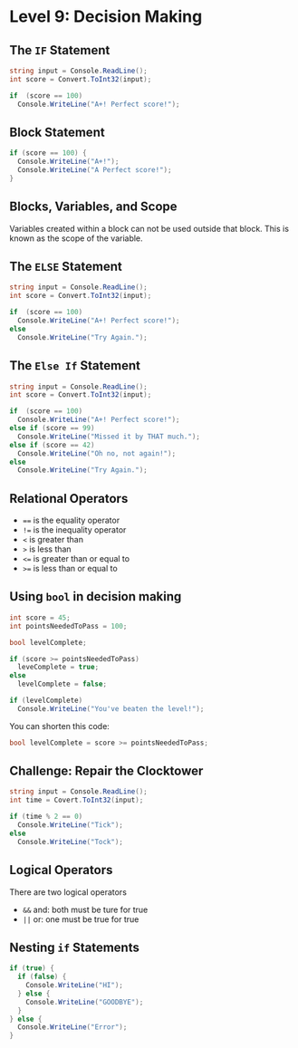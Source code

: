 # Level 9: Decision Making
## The `IF` Statement

```csharp
string input = Console.ReadLine();
int score = Convert.ToInt32(input);

if  (score == 100)
  Console.WriteLine("A+! Perfect score!");
```

## Block Statement

```csharp
if (score == 100) {
  Console.WriteLine("A+!");
  Console.WriteLine("A Perfect score!");
}
```

## Blocks, Variables, and Scope
Variables created within a block can not be used outside that block. This is known as the scope of the variable. 

## The `ELSE` Statement
```csharp
string input = Console.ReadLine();
int score = Convert.ToInt32(input);

if  (score == 100)
  Console.WriteLine("A+! Perfect score!");
else
  Console.WriteLine("Try Again.");
```

## The `Else If` Statement
```csharp
string input = Console.ReadLine();
int score = Convert.ToInt32(input);

if  (score == 100)
  Console.WriteLine("A+! Perfect score!");
else if (score == 99)
  Console.WriteLine("Missed it by THAT much.");
else if (score == 42)
  Console.WriteLine("Oh no, not again!");
else
  Console.WriteLine("Try Again.");
```

## Relational Operators
- `==` is the equality operator
- `!=` is the inequality operator
- `<` is greater than
- `>` is less than
- `<=` is greater than or equal to
- `>=` is less than or equal to

## Using `bool` in decision making
```csharp
int score = 45;
int pointsNeededToPass = 100;

bool levelComplete;

if (score >= pointsNeededToPass)
  leveComplete = true;
else
  levelComplete = false;

if (levelComplete)
  Console.WriteLine("You've beaten the level!");

```

You can shorten this code:
```csharp
bool levelComplete = score >= pointsNeededToPass;
```

## Challenge: Repair the Clocktower
```csharp
string input = Console.ReadLine();
int time = Covert.ToInt32(input);

if (time % 2 == 0)
  Console.WriteLine("Tick");
else
  Console.WriteLine("Tock");
```

## Logical Operators
There are two logical operators
- `&&` and: both must be ture for true
- `||` or: one must be true for true

## Nesting `if` Statements
```csharp
if (true) {
  if (false) {
    Console.WriteLine("HI");
  } else {
    Console.WriteLine("GOODBYE");
  }
} else {
  Console.WriteLine("Error");
}
```





